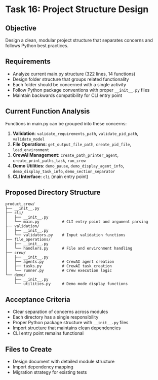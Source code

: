 # Task 16: Project Structure Design

## Objective
Design a clean, modular project structure that separates concerns and follows Python best practices.

## Requirements
- Analyze current main.py structure (322 lines, 14 functions)
- Design folder structure that groups related functionality
- Each folder should be concerned with a single activity
- Follow Python package conventions with proper `__init__.py` files
- Maintain backwards compatibility for CLI entry point

## Current Function Analysis
Functions in main.py can be grouped into these concerns:
1. **Validation**: `validate_requirements_path`, `validate_pid_path`, `validate_model`
2. **File Operations**: `get_output_file_path`, `create_pid_file`, `load_environment`
3. **CrewAI Management**: `create_path_printer_agent`, `create_print_paths_task`, `run_crew`
4. **Demo Utilities**: `demo_pause`, `demo_display_agent_info`, `demo_display_task_info`, `demo_section_separator`
5. **CLI Interface**: `cli` (main entry point)

## Proposed Directory Structure
```
product_crew/
├── __init__.py
├── cli/
│   ├── __init__.py
│   └── main.py          # CLI entry point and argument parsing
├── validation/
│   ├── __init__.py
│   └── validators.py    # Input validation functions
├── file_operations/
│   ├── __init__.py
│   └── handlers.py      # File and environment handling
├── crew/
│   ├── __init__.py
│   ├── agents.py        # CrewAI agent creation
│   ├── tasks.py         # CrewAI task creation
│   └── runner.py        # Crew execution logic
└── demo/
    ├── __init__.py
    └── utilities.py     # Demo mode display functions
```

## Acceptance Criteria
- Clear separation of concerns across modules
- Each directory has a single responsibility
- Proper Python package structure with `__init__.py` files
- Import structure that maintains clean dependencies
- CLI entry point remains functional

## Files to Create
- Design document with detailed module structure
- Import dependency mapping
- Migration strategy for existing tests